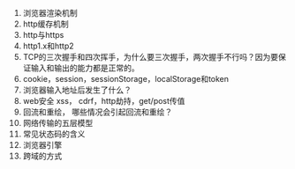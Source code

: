 1. 浏览器渲染机制
2. http缓存机制
3. http与https
4. http1.x和http2
5. TCP的三次握手和四次挥手，为什么要三次握手，两次握手不行吗？因为要保证输入和输出的能力都是正常的。
6. cookie，session，sessionStorage，localStorage和token
7. 浏览器输入地址后发生了什么？
8. web安全 xss， cdrf，http劫持，get/post传值
9. 回流和重绘， 哪些情况会引起回流和重绘？
10. 网络传输的五层模型
11. 常见状态码的含义
12. 浏览器引擎
13. 跨域的方式

